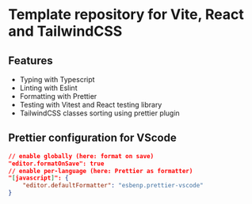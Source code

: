 # Template repository for Vite, React and TailwindCSS

## Features

- Typing with Typescript
- Linting with Eslint
- Formatting with Prettier
- Testing with Vitest and React testing library
- TailwindCSS classes sorting using prettier plugin

## Prettier configuration for VScode

```json
// enable globally (here: format on save)
"editor.formatOnSave": true
// enable per-language (here: Prettier as formatter)
"[javascript]": {
    "editor.defaultFormatter": "esbenp.prettier-vscode"
}
```
